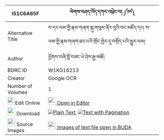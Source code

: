 |I51C6A65F|ལེགས་བཤད་འོད་དཀར་འཕྲེང་བ། ༼༡༥༽ 
| --- | --- 
|Alternative Title |ས་དང་ལམ་གྱི་རྣམ་གཞག་སྐུ་གསུམ་ནོར་བུའི་བང་མཛོད་དང། ས་ལམ་གྱི་རྣམ་གཞག་ཐར་པའི་གྲོང་ཁྱེར་དུ་བགྲོད་པའི་མྱུར་ལམ།
|Author| ཕྱོགས་བཞི་བློ་བཟང་ཡེ་ཤེས་རྒྱ་མཚོ།
|BDRC ID | W1KG16213
|Creator | Google OCR
|Number of Volumes| 1
|<img width="25" src="https://img.icons8.com/color/25/000000/edit-property.png">Edit Online| [<img width="25" src="https://avatars.githubusercontent.com/u/45091458?s=200&v=4"> Open in Editor](http://editor.openpecha.org/I51C6A65F)
|<img width="25" src="https://img.icons8.com/fluent/48/000000/download-2.png"/>  Download | [![](https://img.icons8.com/color/20/000000/txt.png)Plain Text](https://github.com/Openpecha/I51C6A65F/releases/download/v1/lekshe_o_ka_ra_trengwa_plain_I51C6A65F.zip), [![](https://img.icons8.com/color/20/000000/txt.png)Text with Pagination](https://github.com/Openpecha/I51C6A65F/releases/download/v1/lekshe_o_ka_ra_trengwa_pages_I51C6A65F.zip)
|<img width="25" src="https://img.icons8.com/plasticine/100/000000/pictures-folder.png"/>  Source Images | [<img width="25" src="https://library.bdrc.io/icons/BUDA-small.svg"> Images of text file open in BUDA](https://library.bdrc.io/show/bdr:W1KG16213)